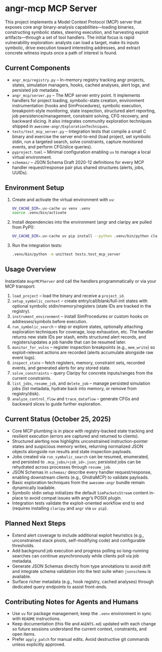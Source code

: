 # angr-mcp MCP Server

This project implements a Model Context Protocol (MCP) server that exposes
core angr binary-analysis capabilities—loading binaries, constructing symbolic
states, steering execution, and harvesting exploit artifacts—through a set of
tool handlers. The initial focus is rapid vulnerability exploration: analysts
can load a target, make its inputs symbolic, drive execution toward interesting
addresses, and extract concrete witness inputs once a path of interest is
found.

## Current Components

- `angr_mcp/registry.py` – In-memory registry tracking angr projects, states,
  simulation managers, hooks, cached analyses, alert logs, and persisted job
  metadata.
- `angr_mcp/server.py` – The MCP server entry point. It implements handlers for
  project loading, symbolic-state creation, environment instrumentation
  (hooks and SimProcedures), symbolic execution, breakpoint-style monitoring,
  state inspection, structured alert reporting, job persistence/management,
  constraint solving, CFG recovery, and backward slicing. It also integrates
  community exploration techniques shipped in
  `awesome-angr/ExplorationTechniques`.
- `tests/test_mcp_server.py` – Integration tests that compile a small C binary
  and exercise the server end-to-end (load project, set symbolic stdin, run a
  targeted search, solve constraints, capture monitored events, and perform
  CFG/slice queries).
- `pyproject.toml` – Minimal configuration enabling `uv` to manage a local
  virtual environment.
- `schemas/` – JSON Schema Draft 2020-12 definitions for every MCP handler
  request/response pair plus shared structures (alerts, jobs, UUIDs).

## Environment Setup

1. Create and activate the virtual environment with `uv`:

   ```bash
   UV_CACHE_DIR=.uv-cache uv venv .venv
   source .venv/bin/activate
   ```

2. Install dependencies into the environment (angr and claripy are pulled from
   PyPI):

   ```bash
   UV_CACHE_DIR=.uv-cache uv pip install --python .venv/bin/python claripy angr
   ```

3. Run the integration tests:

   ```bash
   .venv/bin/python -m unittest tests.test_mcp_server
   ```

## Usage Overview

Instantiate `AngrMCPServer` and call the handlers programmatically or via your
MCP transport:

1. `load_project` – load the binary and receive a `project_id`.
2. `setup_symbolic_context` – create entry/call/blank/full-init states with
   optional symbolic stdin/memory/registers (state IDs are tracked in the
   registry).
3. `instrument_environment` – install SimProcedures or custom hooks on
   addresses/symbols before execution.
4. `run_symbolic_search` – step or explore states, optionally attaching
   exploration techniques for coverage, loop exhaustion, etc. The handler
   returns new state IDs per stash, emits structured alert records, and
   registers/updates a job handle that can be resumed later.
5. `monitor_for_vulns` – register inspection breakpoints (e.g., `mem_write`)
   so exploit-relevant actions are recorded (alerts accumulate alongside raw
   event logs).
6. `inspect_state` – fetch registers, memory, constraint sets, recorded
   events, and generated alerts for any stored state.
7. `solve_constraints` – query Claripy for concrete inputs/ranges from the
   current constraints.
8. `list_jobs`, `resume_job`, and `delete_job` – manage persisted simulation
   jobs (list metadata, hydrate back into memory, or remove from registry/disk).
9. `analyze_control_flow` and `trace_dataflow` – generate CFGs and backward
   slices to guide further exploration.

## Current Status (October 25, 2025)

- Core MCP plumbing is in place with registry-backed state tracking and
  resilient execution (errors are captured and returned to clients).
- Structured alerting now highlights unconstrained instruction-pointer states
  and suspicious memory writes, returning normalized JSON objects alongside run
  results and state inspection payloads.
- Jobs created via `run_symbolic_search` can be resumed, enumerated, and
  persisted to `.mcp_jobs/<job_id>.json`; persisted jobs can be rehydrated
  across processes through `resume_job`.
- JSON Schemas in `schemas/` describe every handler request/response, enabling
  downstream clients (e.g., GhidraMCP) to validate payloads.
- Basic exploration techniques from the `awesome-angr` bundle remain
  dynamically loadable.
- Symbolic stdin setup initializes the default `SimPacketsStream` content
  in-place to avoid compat issues with angr’s POSIX plugin.
- Integration tests validate the exploit-oriented workflow end to end (requires
  installing `claripy` and `angr` via `uv pip`).

## Planned Next Steps

- Extend alert coverage to include additional exploit heuristics (e.g.,
  unconstrained stack pivots, self-modifying code) and configurable thresholds.
- Add background job execution and progress polling so long-running searches
  can continue asynchronously while clients poll via job metadata.
- Generate JSON Schemas directly from type annotations to avoid drift and
  integrate schema validation into the test suite when `jsonschema` is
  available.
- Surface richer metadata (e.g., hook registry, cached analyses) through
  dedicated query endpoints to assist front-ends.

## Contributing Notes for Agents and Humans

- Use `uv` for package management; keep the `.venv` environment in sync with
  `README` instructions.
- Keep documentation (this file and `AGENTS.md`) updated with each change so
  future sessions understand the current context, constraints, and open items.
- Prefer `apply_patch` for manual edits. Avoid destructive git commands unless
  explicitly approved.
